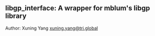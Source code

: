 ## libgp_interface: A wrapper for mblum's libgp library
Author: Xuning Yang <xuning.yang@tri.global>
